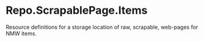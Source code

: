 # Repo.ScrapablePage.Items
Resource definitions for a storage location of raw, scrapable, web-pages for NMW items. 
